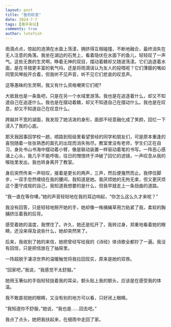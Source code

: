 ```yaml
---
layout: post
title: "鱼的叹息"
date: 2024-7-7
tags: [南平杂记]
comments: true
author: lotefish
---
```


雨滴点点，惊起的涟漪在水面上荡漾，拥挤得互相碰撞，不断地融合，最终消失在无人注意的角落。我坐在湖边的石凳上，看着隐伏在水面下的鱼儿，轻轻叹了一声气。这些无畏的生灵啊，睁着无神的双目，摆动着鳍却又随波荡漾。它们追逐着水面，是在寻猎更丰富的氧气吗，还是将雨滴误认为友人的投喂呢？它们薄膜的嘴如同管风琴般开合着，但我听不见声音，听不见它们悲哀的叹息声。

这等愚昧的生灵啊，我又有什么资格嘲笑它们呢?

大抵我也是一条鱼吧，只是在另一个水域里游荡。我也是在追逐着什么，却又不知道自己在追逐什么。我也是在摆动着鳍，却又不知道自己在摆动什么。我也是在叹息，却又不知道自己在叹息什么。

跨越并不宽的湖面，我发现了她活泼的身形，面部不经意融化成了笑颜，回忆一下浸入了我的心底。

那天我因事回学校一趟，顺路到班级里看望曾经的同学和朋友们，可是原本重逢的喜悦随着一张张熟悉的面孔的出现而消失殆尽。教室里没有老师，学生们正在自习，身处书山书海中摆动着小臂，像是联动装置一样驱动着笔的书写。一阵恶心感涌上心头，我几乎不能呼吸，往日的憎恨终于冲破了回忆的滤镜，一声叹息从我的喉咙里发出，我也转身离开了教室。

身后突然传来一声轻叹，接着是更长的两声，三声，然后便戛然而止。我停住脚步，一双手忽然缠绕在我的腰间，我知道是她。我厌烦她的无拘无束，但又更厌烦这个墨守成规的自己，我知道我想要的是什么，但我早就走上一条扭曲的道路。

“我一直在等你噢，”她的声音轻轻地在我的耳边响起，“你怎么这么久才来呢？”

我没有回答，只是轻轻地掰开她的手，她却像一株捕蝇草用力贴紧了我，柔软的胸脯挤压着我的后背。

感受着她的温度，我愣住了。许久，她还是松开了，我转过身，郑重地看着她的眼睛，还没来得及说些什么，她却突然笑了。

后来，我收到了她的来信，她把曾经写给我的《诗经》体诗歌全都抄了一遍。我没有回信，只是把信放在了抽屉里。

一阵超脱于凄凉世界的温暖触觉将我拉回现实，原来是她的双唇。

“回家吧，”我说，“我感觉不太舒服。”

她用玉箸似的手指轻轻拢着我的耳朵，额头贴上我的额头，应该是在感受我的体温。

我不敢直视她的眼睛，又没有别的地方可以看，只好闭上眼睛。

“我知道你不舒服，”她说，“我也是……回去吧。”

我点了点头，她把我扶起来，在细雨中走回了家。
